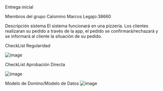 Entrega inicial

Miembros del grupo Calomino Marcos Legajo:38660

Descripción sistema
El sistema funcionará en una pizzería. Los clientes realizaran su pedido a través de la app, 
el pedido se confirmará/rechazará y se informará al cliente la situación de su pedido.

CheckList Regularidad 

![image](https://user-images.githubusercontent.com/86542228/154955252-a7e54380-1f88-47dc-9c89-78246a222edd.png)

CheckList Aprobación Directa 

![image](https://user-images.githubusercontent.com/86542228/154955532-533a292a-8b84-41cf-8a44-5387f604c779.png)

Modelo de Domino/Modelo de Datos
![image](https://user-images.githubusercontent.com/86542228/154955669-48154271-98b2-4571-9b40-6a9d0909fcd5.png)
